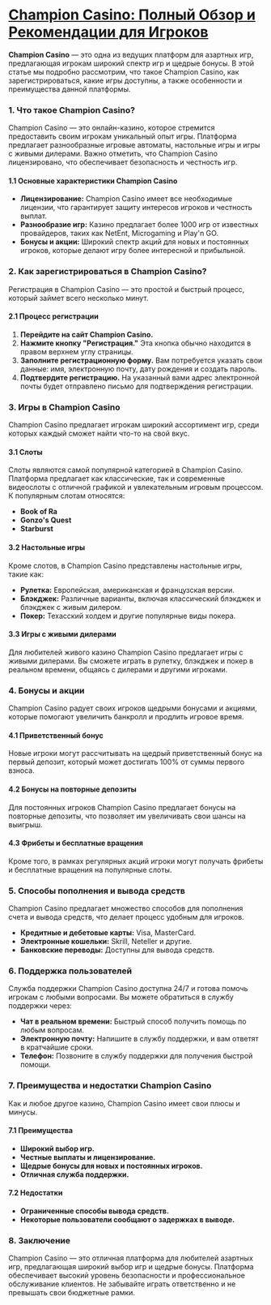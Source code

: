 # [Champion Casino: Полный Обзор и Рекомендации для Игроков](https://temon-gter.cfd/go/9n8?p56190p303844p3509t17502)

**Champion Casino** — это одна из ведущих платформ для азартных игр, предлагающая игрокам широкий спектр игр и щедрые бонусы. В этой статье мы подробно рассмотрим, что такое Champion Casino, как зарегистрироваться, какие игры доступны, а также особенности и преимущества данной платформы.

### 1. Что такое Champion Casino?

Champion Casino — это онлайн-казино, которое стремится предоставить своим игрокам уникальный опыт игры. Платформа предлагает разнообразные игровые автоматы, настольные игры и игры с живыми дилерами. Важно отметить, что Champion Casino лицензировано, что обеспечивает безопасность и честность игр.

#### 1.1 Основные характеристики Champion Casino

* **Лицензирование:** Champion Casino имеет все необходимые лицензии, что гарантирует защиту интересов игроков и честность выплат.
* **Разнообразие игр:** Казино предлагает более 1000 игр от известных провайдеров, таких как NetEnt, Microgaming и Play'n GO.
* **Бонусы и акции:** Широкий спектр акций для новых и постоянных игроков, которые делают игру более интересной и прибыльной.

### 2. Как зарегистрироваться в Champion Casino?

Регистрация в Champion Casino — это простой и быстрый процесс, который займет всего несколько минут.

#### 2.1 Процесс регистрации

1. **Перейдите на сайт Champion Casino.**
2. **Нажмите кнопку "Регистрация."** Эта кнопка обычно находится в правом верхнем углу страницы.
3. **Заполните регистрационную форму.** Вам потребуется указать свои данные: имя, электронную почту, дату рождения и создать пароль.
4. **Подтвердите регистрацию.** На указанный вами адрес электронной почты будет отправлено письмо для подтверждения регистрации.

### 3. Игры в Champion Casino

Champion Casino предлагает игрокам широкий ассортимент игр, среди которых каждый сможет найти что-то на свой вкус.

#### 3.1 Слоты

Слоты являются самой популярной категорией в Champion Casino. Платформа предлагает как классические, так и современные видеослоты с отличной графикой и увлекательным игровым процессом. К популярным слотам относятся:

* **Book of Ra**
* **Gonzo's Quest**
* **Starburst**

#### 3.2 Настольные игры

Кроме слотов, в Champion Casino представлены настольные игры, такие как:

* **Рулетка:** Европейская, американская и французская версии.
* **Блэкджек:** Различные варианты, включая классический блэкджек и блэкджек с живым дилером.
* **Покер:** Техасский холдем и другие популярные виды покера.

#### 3.3 Игры с живыми дилерами

Для любителей живого казино Champion Casino предлагает игры с живыми дилерами. Вы сможете играть в рулетку, блэкджек и покер в реальном времени, общаясь с дилерами и другими игроками.

### 4. Бонусы и акции

Champion Casino радует своих игроков щедрыми бонусами и акциями, которые помогают увеличить банкролл и продлить игровое время.

#### 4.1 Приветственный бонус

Новые игроки могут рассчитывать на щедрый приветственный бонус на первый депозит, который может достигать 100% от суммы первого взноса.

#### 4.2 Бонусы на повторные депозиты

Для постоянных игроков Champion Casino предлагает бонусы на повторные депозиты, что позволяет им увеличивать свои шансы на выигрыш.

#### 4.3 Фрибеты и бесплатные вращения

Кроме того, в рамках регулярных акций игроки могут получать фрибеты и бесплатные вращения на популярные слоты.

### 5. Способы пополнения и вывода средств

Champion Casino предлагает множество способов для пополнения счета и вывода средств, что делает процесс удобным для игроков.

* **Кредитные и дебетовые карты:** Visa, MasterCard.
* **Электронные кошельки:** Skrill, Neteller и другие.
* **Банковские переводы:** Доступны для вывода средств.

### 6. Поддержка пользователей

Служба поддержки Champion Casino доступна 24/7 и готова помочь игрокам с любыми вопросами. Вы можете обратиться в службу поддержки через:

* **Чат в реальном времени:** Быстрый способ получить помощь по любым вопросам.
* **Электронную почту:** Напишите в службу поддержки, и вам ответят в кратчайшие сроки.
* **Телефон:** Позвоните в службу поддержки для получения быстрой помощи.

### 7. Преимущества и недостатки Champion Casino

Как и любое другое казино, Champion Casino имеет свои плюсы и минусы.

#### 7.1 Преимущества

* **Широкий выбор игр.**
* **Честные выплаты и лицензирование.**
* **Щедрые бонусы для новых и постоянных игроков.**
* **Отличная служба поддержки.**

#### 7.2 Недостатки

* **Ограниченные способы вывода средств.**
* **Некоторые пользователи сообщают о задержках в выводе.**

### 8. Заключение

Champion Casino — это отличная платформа для любителей азартных игр, предлагающая широкий выбор игр и щедрые бонусы. Платформа обеспечивает высокий уровень безопасности и профессиональное обслуживание клиентов. Не забывайте играть ответственно и не превышать свои бюджетные рамки.

###
